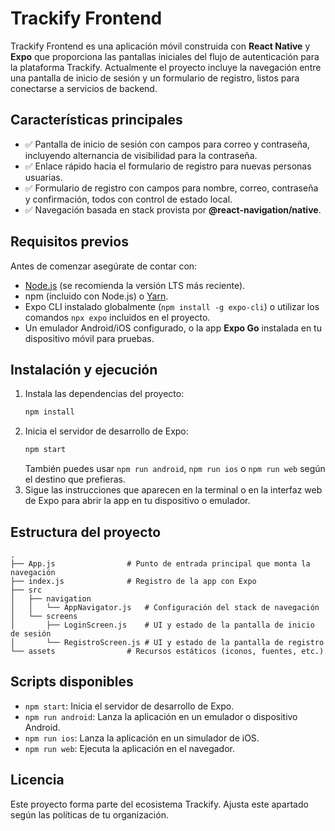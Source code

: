 # Trackify Frontend

Trackify Frontend es una aplicación móvil construida con **React Native** y **Expo** que proporciona las pantallas iniciales del flujo de autenticación para la plataforma Trackify. Actualmente el proyecto incluye la navegación entre una pantalla de inicio de sesión y un formulario de registro, listos para conectarse a servicios de backend.

## Características principales
- ✅ Pantalla de inicio de sesión con campos para correo y contraseña, incluyendo alternancia de visibilidad para la contraseña.
- ✅ Enlace rápido hacia el formulario de registro para nuevas personas usuarias.
- ✅ Formulario de registro con campos para nombre, correo, contraseña y confirmación, todos con control de estado local.
- ✅ Navegación basada en stack provista por **@react-navigation/native**.

## Requisitos previos
Antes de comenzar asegúrate de contar con:
- [Node.js](https://nodejs.org/) (se recomienda la versión LTS más reciente).
- npm (incluido con Node.js) o [Yarn](https://yarnpkg.com/).
- Expo CLI instalado globalmente (`npm install -g expo-cli`) o utilizar los comandos `npx expo` incluidos en el proyecto.
- Un emulador Android/iOS configurado, o la app **Expo Go** instalada en tu dispositivo móvil para pruebas.

## Instalación y ejecución
1. Instala las dependencias del proyecto:
   ```bash
   npm install
   ```
2. Inicia el servidor de desarrollo de Expo:
   ```bash
   npm start
   ```
   También puedes usar `npm run android`, `npm run ios` o `npm run web` según el destino que prefieras.
3. Sigue las instrucciones que aparecen en la terminal o en la interfaz web de Expo para abrir la app en tu dispositivo o emulador.

## Estructura del proyecto
```
.
├── App.js                # Punto de entrada principal que monta la navegación
├── index.js              # Registro de la app con Expo
├── src
│   ├── navigation
│   │   └── AppNavigator.js   # Configuración del stack de navegación
│   └── screens
│       ├── LoginScreen.js    # UI y estado de la pantalla de inicio de sesión
│       └── RegistroScreen.js # UI y estado de la pantalla de registro
└── assets                # Recursos estáticos (iconos, fuentes, etc.)
```


## Scripts disponibles
- `npm start`: Inicia el servidor de desarrollo de Expo.
- `npm run android`: Lanza la aplicación en un emulador o dispositivo Android.
- `npm run ios`: Lanza la aplicación en un simulador de iOS.
- `npm run web`: Ejecuta la aplicación en el navegador.

## Licencia
Este proyecto forma parte del ecosistema Trackify. Ajusta este apartado según las políticas de tu organización.
